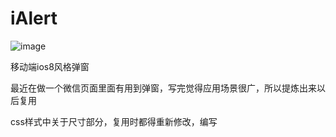 ﻿# iAlert

![image](https://github.com/yujieyu7/iAlert/blob/master/eg.png)

移动端ios8风格弹窗

最近在做一个微信页面里面有用到弹窗，写完觉得应用场景很广，所以提炼出来以后复用

css样式中关于尺寸部分，复用时都得重新修改，编写


